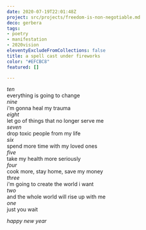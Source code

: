 ```yaml
---
date: 2020-07-19T22:01:48Z
project: src/projects/freedom-is-non-negotiable.md
deco: gerbera
tags:
- poetry
- manifestation
- 2020vision
eleventyExcludeFromCollections: false
title: a spell cast under fireworks
color: "#EFCBC8"
featured: []

---
```

_ten_  
    everything is going to change  
_nine_  
    i'm gonna heal my trauma  
_eight_  
    let go of things that no longer serve me  
_seven_  
    drop toxic people from my life  
_six_  
    spend more time with my loved ones  
_five_  
    take my health more seriously  
_four_  
    cook more, stay home, save my money  
_three_  
    i'm going to create the world i want  
_two_  
    and the whole world will rise up with me  
_one_  
    just you wait  

_happy new year_
